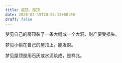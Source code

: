 ```yaml
---
title: 屋顶、房顶
date: 2020-02-15T20:54:12+08:00
draft: false
---
```


梦见自己的房顶裂了一条大缝或一个大洞，财产要受损失。

梦见小偷在自己的屋顶上，能发财。

梦见屋顶是用石灰或水泥筑成，是祥兆。